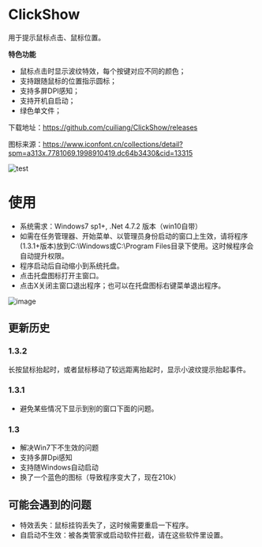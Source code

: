# ClickShow
用于提示鼠标点击、鼠标位置。

**特色功能**
- 鼠标点击时显示波纹特效，每个按键对应不同的颜色；
- 支持跟随鼠标的位置指示圆标；
- 支持多屏DPI感知；
- 支持开机自启动；
- 绿色单文件；


下载地址：https://github.com/cuiliang/ClickShow/releases

图标来源：https://www.iconfont.cn/collections/detail?spm=a313x.7781069.1998910419.dc64b3430&cid=13315


![test](https://user-images.githubusercontent.com/1972649/122925974-f17ead00-d399-11eb-9c57-9b2f14dd5973.gif)



# 使用
- 系统需求：Windows7 sp1+, .Net 4.7.2 版本（win10自带）
- 如需在任务管理器、开始菜单、以管理员身份启动的窗口上生效，请将程序(1.3.1+版本)放到C:\Windows或C:\Program Files目录下使用。这时候程序会自动提升权限。
- 程序启动后自动缩小到系统托盘。
- 点击托盘图标打开主窗口。
- 点击X关闭主窗口退出程序；也可以在托盘图标右键菜单退出程序。


![image](https://user-images.githubusercontent.com/1972649/122925354-5554a600-d399-11eb-883c-60220fbd8da3.png)



## 更新历史

### 1.3.2
长按鼠标抬起时，或者鼠标移动了较远距离抬起时，显示小波纹提示抬起事件。

### 1.3.1
- 避免某些情况下显示到别的窗口下面的问题。

### 1.3
- 解决Win7下不生效的问题
- 支持多屏Dpi感知
- 支持随Windows自动启动
- 换了一个蓝色的图标（导致程序变大了，现在210k）

## 可能会遇到的问题
- 特效丢失：鼠标挂钩丢失了，这时候需要重启一下程序。
- 自启动不生效：被各类管家或启动软件拦截，请在这些软件里设置。



